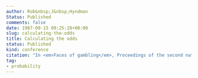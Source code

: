 ```yaml
---
author: Rob&nbsp;J&nbsp;Hyndman
Status: Published
comments: false
date: 1987-09-15 09:25:28+00:00
slug: calculating-the-odds
title: Calculating the odds
status: Published
kind: conference
citation: "In <em>Faces of gambling</em>, Proceedings of the second national conference of the National Association for Gambling Studies (1986). ed. Michael Walker. pp.139-152"
tag:
- probability
---
```



